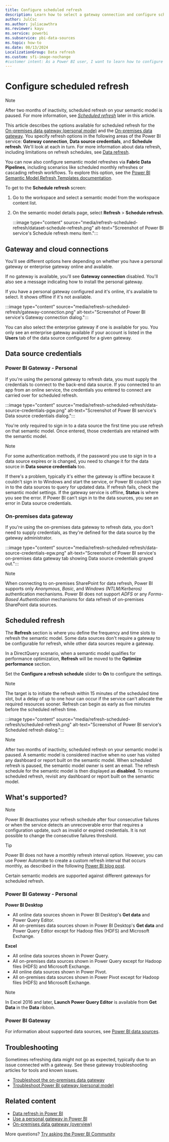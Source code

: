 ```yaml
---
title: Configure scheduled refresh
description: Learn how to select a gateway connection and configure scheduled refresh for a semantic model in the Power BI service.
author: JulCsc
ms.author: juliacawthra
ms.reviewer: kayu
ms.service: powerbi
ms.subservice: pbi-data-sources
ms.topic: how-to
ms.date: 08/13/2024
LocalizationGroup: Data refresh
ms.custom: sfi-image-nochange
#customer intent: As a Power BI user, I want to learn how to configure scheduled refresh for a semantic model in the Power BI service so that I can keep my data up to date and ensure accurate insights in my reports and dashboards.
---
```


# Configure scheduled refresh

>[!NOTE]
>After two months of inactivity, scheduled refresh on your semantic model is paused. For more information, see [*Scheduled refresh*](#scheduled-refresh) later in this article.

This article describes the options available for scheduled refresh for the [On-premises data gateway (personal mode)](service-gateway-personal-mode.md) and the [On-premises data gateway](service-gateway-onprem.md). You specify refresh options in the following areas of the Power BI service: **Gateway connection**, **Data source credentials**, and **Schedule refresh**. We'll look at each in turn. For more information about data refresh, including limitations on refresh schedules, see [Data refresh](refresh-data.md#data-refresh). 

You can now also configure semantic model refreshes via **Fabric Data Pipelines**, including scenarios like scheduled monthly refreshes or cascading refresh workflows. To explore this option, see the [Power BI Semantic Model Refresh Templates documentation](power-bi/connect-data/data-pipeline-templates).


To get to the **Schedule refresh** screen:

1. Go to the workspace and select a semantic model from the workspace content list.

1. On the semantic model details page, select **Refresh** > **Schedule refresh**.

    :::image type="content" source="media/refresh-scheduled-refresh/dataset-schedule-refresh.png" alt-text="Screenshot of Power BI service's Schedule refresh menu item.":::

## Gateway and cloud connections

You'll see different options here depending on whether you have a personal gateway or enterprise gateway online and available.

If no gateway is available, you'll see **Gateway connection** disabled. You'll also see a message indicating how to install the personal gateway.

If you have a personal gateway configured and it's online, it's available to select. It shows offline if it's not available.

:::image type="content" source="media/refresh-scheduled-refresh/gateway-connection.png" alt-text="Screenshot of Power BI service's Gateway connection dialog.":::

You can also select the enterprise gateway if one is available for you. You only see an enterprise gateway available if your account is listed in the **Users** tab of the data source configured for a given gateway.

## Data source credentials

### Power BI Gateway - Personal

If you're using the personal gateway to refresh data, you must supply the credentials to connect to the back-end data source. If you connected to an app from an online service, the credentials you entered to connect are carried over for scheduled refresh.

:::image type="content" source="media/refresh-scheduled-refresh/data-source-credentials-pgw.png" alt-text="Screenshot of Power BI service's Data source credentials dialog.":::

You're only required to sign in to a data source the first time you use refresh on that semantic model. Once entered, those credentials are retained with the semantic model.

> [!NOTE]
> For some authentication methods, if the password you use to sign in to a data source expires or is changed, you need to change it for the data source in **Data source credentials** too.

If there's a problem, typically it's either the gateway is offline because it couldn't sign in to Windows and start the service, or Power BI couldn't sign in to the data sources to query for updated data. If refresh fails, check the semantic model settings. If the gateway service is offline, **Status** is where you see the error. If Power BI can't sign in to the data sources, you see an error in Data source credentials.

### On-premises data gateway

If you're using the on-premises data gateway to refresh data, you don't need to supply credentials, as they're defined for the data source by the gateway administrator.

:::image type="content" source="media/refresh-scheduled-refresh/data-source-credentials-egw.png" alt-text="Screenshot of Power BI service's on-premises data gateway tab showing Data source credentials grayed out.":::

> [!NOTE]
> When connecting to on-premises SharePoint for data refresh, Power BI supports only *Anonymous*, *Basic*, and *Windows (NTLM/Kerberos)* authentication mechanisms. Power BI does not support *ADFS* or any *Forms-Based Authentication* mechanisms for data refresh of on-premises SharePoint data sources.

## Scheduled refresh

The **Refresh** section is where you define the frequency and time slots to refresh the semantic model. Some data sources don't require a gateway to be configurable for refresh, while other data sources require a gateway.

In a DirectQuery scenario, when a semantic model qualifies for performance optimization, **Refresh** will be moved to the **Optimize performance** section.

Set the **Configure a refresh schedule** slider to **On** to configure the settings.

> [!NOTE]
> The target is to initiate the refresh within 15 minutes of the scheduled time slot, but a delay of up to one hour can occur if the service can't allocate the required resources sooner. Refresh can begin as early as five minutes before the scheduled refresh time. 

:::image type="content" source="media/refresh-scheduled-refresh/scheduled-refresh.png" alt-text="Screenshot of Power BI service's Scheduled refresh dialog.":::

> [!NOTE]
> After two months of inactivity, scheduled refresh on your semantic model is paused. A semantic model is considered inactive when no user has visited any dashboard or report built on the semantic model. When scheduled refresh is paused, the semantic model owner is sent an email. The refresh schedule for the semantic model is then displayed as **disabled**. To resume scheduled refresh, revisit any dashboard or report built on the semantic model.

## What's supported?

> [!NOTE]
> Power BI deactivates your refresh schedule after four consecutive failures or when the service detects an unrecoverable error that requires a configuration update, such as invalid or expired credentials. It is not possible to change the consecutive failures threshold.

> [!TIP]
> Power BI does not have a monthly refresh interval option. However, you can use Power Automate to create a custom refresh interval that occurs monthly, as described in the following [Power BI blog post](https://powerbi.microsoft.com/blog/refresh-your-power-bi-dataset-using-microsoft-flow/). 

Certain semantic models are supported against different gateways for scheduled refresh.

### Power BI Gateway - Personal

**Power BI Desktop**

* All online data sources shown in Power BI Desktop's **Get data** and Power Query Editor.
* All on-premises data sources shown in Power BI Desktop's **Get data** and Power Query Editor except for Hadoop files (HDFS) and Microsoft Exchange.

**Excel**

* All online data sources shown in Power Query.
* All on-premises data sources shown in Power Query except for Hadoop files (HDFS) and Microsoft Exchange.
* All online data sources shown in Power Pivot.
* All on-premises data sources shown in Power Pivot except for Hadoop files (HDFS) and Microsoft Exchange.

> [!NOTE]
> In Excel 2016 and later, **Launch Power Query Editor** is available from **Get Data** in the **Data** ribbon.

### Power BI Gateway

For information about supported data sources, see [Power BI data sources](power-bi-data-sources.md).

## Troubleshooting

Sometimes refreshing data might not go as expected, typically due to an issue connected with a gateway. See these gateway troubleshooting articles for tools and known issues.

* [Troubleshoot the on-premises data gateway](service-gateway-onprem-tshoot.md)
* [Troubleshoot Power BI gateway (personal mode)](service-admin-troubleshooting-power-bi-personal-gateway.md)

## Related content

* [Data refresh in Power BI](refresh-data.md)  
* [Use a personal gateway in Power BI](service-gateway-personal-mode.md)  
* [On-premises data gateway (overview)](service-gateway-onprem.md)

More questions? [Try asking the Power BI Community](https://community.powerbi.com/)
